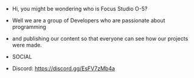 - Hi, you might be wondering who is Focus Studio O-5? 
- Well we are a group of Developers who are passionate about programming 
- and publishing our content so that everyone can see how our projects were made.

- SOCIAL 

- Discord: https://discord.gg/EsFV7zMb4a  
